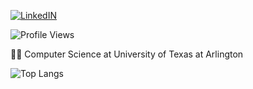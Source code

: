 <!-- https://img.shields.io/static/v1?label=LinkedIN&message=%20&color=blue&logo=linkedin -->
[![LinkedIN](https://img.shields.io/static/v1?label=LinkedIN&message=%20&color=blue&logo=linkedin)](https://www.linkedin.com/in/bishal0922/) 
<!--[![Portfolio](https://img.shields.io/static/v1?label=Portfolio&message=%20&color=green)](https://www.bishalgiri.com/)-->
![Profile Views](https://komarev.com/ghpvc/?username=bishal0922&color=lightgrey)

👨‍🎓 Computer Science at University of Texas at Arlington  

<!--![GitHub stats](https://github-readme-stats.vercel.app/api?username=bishal0922&show_icons=true&theme=github_dark)  -->
![Top Langs](https://github-readme-stats.vercel.app/api/top-langs/?username=bishal0922&layout=compact)

